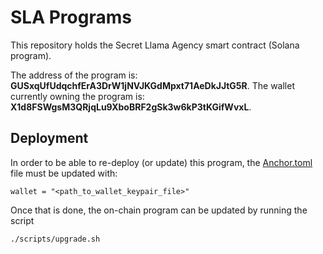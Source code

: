 # SLA Programs

This repository holds the Secret Llama Agency smart contract (Solana program).

The address of the program is: **GUSxqUfUdqchfErA3DrW1jNVJKGdMpxt71AeDkJJtG5R**.
The wallet currently owning the program is: **X1d8FSWgsM3QRjqLu9XboBRF2gSk3w6kP3tKGifWvxL**.


## Deployment

In order to be able to re-deploy (or update) this program, the [Anchor.toml](Anchor.toml) file must be updated with:

```
wallet = "<path_to_wallet_keypair_file>"
```

Once that is done, the on-chain program can be updated by running the script

```
./scripts/upgrade.sh
```
